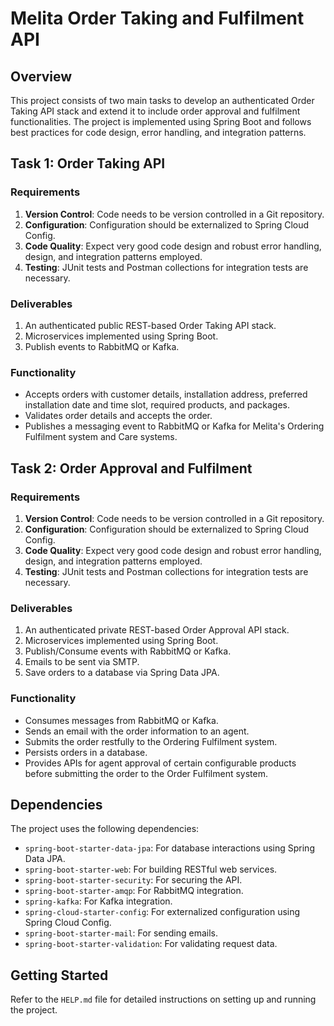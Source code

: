 # Melita Order Taking and Fulfilment API

## Overview

This project consists of two main tasks to develop an authenticated Order Taking API stack and extend it to include order approval and fulfilment functionalities. The project is implemented using Spring Boot and follows best practices for code design, error handling, and integration patterns.

## Task 1: Order Taking API

### Requirements
1. **Version Control**: Code needs to be version controlled in a Git repository.
2. **Configuration**: Configuration should be externalized to Spring Cloud Config.
3. **Code Quality**: Expect very good code design and robust error handling, design, and integration patterns employed.
4. **Testing**: JUnit tests and Postman collections for integration tests are necessary.

### Deliverables
1. An authenticated public REST-based Order Taking API stack.
2. Microservices implemented using Spring Boot.
3. Publish events to RabbitMQ or Kafka.

### Functionality
- Accepts orders with customer details, installation address, preferred installation date and time slot, required products, and packages.
- Validates order details and accepts the order.
- Publishes a messaging event to RabbitMQ or Kafka for Melita's Ordering Fulfilment system and Care systems.

## Task 2: Order Approval and Fulfilment

### Requirements
1. **Version Control**: Code needs to be version controlled in a Git repository.
2. **Configuration**: Configuration should be externalized to Spring Cloud Config.
3. **Code Quality**: Expect very good code design and robust error handling, design, and integration patterns employed.
4. **Testing**: JUnit tests and Postman collections for integration tests are necessary.

### Deliverables
1. An authenticated private REST-based Order Approval API stack.
2. Microservices implemented using Spring Boot.
3. Publish/Consume events with RabbitMQ or Kafka.
4. Emails to be sent via SMTP.
5. Save orders to a database via Spring Data JPA.

### Functionality
- Consumes messages from RabbitMQ or Kafka.
- Sends an email with the order information to an agent.
- Submits the order restfully to the Ordering Fulfilment system.
- Persists orders in a database.
- Provides APIs for agent approval of certain configurable products before submitting the order to the Order Fulfilment system.

## Dependencies

The project uses the following dependencies:
- `spring-boot-starter-data-jpa`: For database interactions using Spring Data JPA.
- `spring-boot-starter-web`: For building RESTful web services.
- `spring-boot-starter-security`: For securing the API.
- `spring-boot-starter-amqp`: For RabbitMQ integration.
- `spring-kafka`: For Kafka integration.
- `spring-cloud-starter-config`: For externalized configuration using Spring Cloud Config.
- `spring-boot-starter-mail`: For sending emails.
- `spring-boot-starter-validation`: For validating request data.

## Getting Started

Refer to the `HELP.md` file for detailed instructions on setting up and running the project.